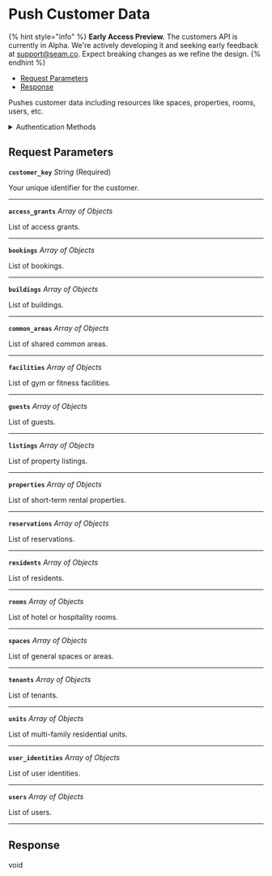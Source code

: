 # Push Customer Data
{% hint style="info" %}
**Early Access Preview.** The customers API is currently in Alpha. We're actively developing it and seeking early feedback at [support@seam.co](mailto:support@seam.co). Expect breaking changes as we refine the design.
{% endhint %}

- [Request Parameters](#request-parameters)
- [Response](#response)

Pushes customer data including resources like spaces, properties, rooms, users, etc.


<details>

<summary>Authentication Methods</summary>

- API key
- Personal access token
  <br>Must also include the `seam-workspace` header in the request.

To learn more, see [Authentication](https://docs.seam.co/latest/api/authentication).
</details>

## Request Parameters

**`customer_key`** *String* (Required)

Your unique identifier for the customer.

---

**`access_grants`** *Array* *of Objects*

List of access grants.

---

**`bookings`** *Array* *of Objects*

List of bookings.

---

**`buildings`** *Array* *of Objects*

List of buildings.

---

**`common_areas`** *Array* *of Objects*

List of shared common areas.

---

**`facilities`** *Array* *of Objects*

List of gym or fitness facilities.

---

**`guests`** *Array* *of Objects*

List of guests.

---

**`listings`** *Array* *of Objects*

List of property listings.

---

**`properties`** *Array* *of Objects*

List of short-term rental properties.

---

**`reservations`** *Array* *of Objects*

List of reservations.

---

**`residents`** *Array* *of Objects*

List of residents.

---

**`rooms`** *Array* *of Objects*

List of hotel or hospitality rooms.

---

**`spaces`** *Array* *of Objects*

List of general spaces or areas.

---

**`tenants`** *Array* *of Objects*

List of tenants.

---

**`units`** *Array* *of Objects*

List of multi-family residential units.

---

**`user_identities`** *Array* *of Objects*

List of user identities.

---

**`users`** *Array* *of Objects*

List of users.

---


## Response

void

